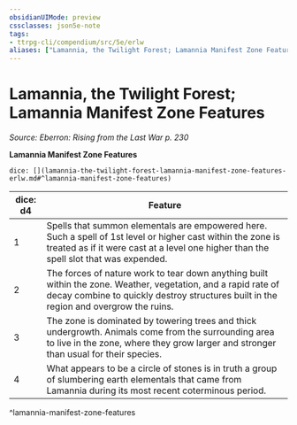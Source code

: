 ```yaml
---
obsidianUIMode: preview
cssclasses: json5e-note
tags:
- ttrpg-cli/compendium/src/5e/erlw
aliases: ["Lamannia, the Twilight Forest; Lamannia Manifest Zone Features"]
---
```

# Lamannia, the Twilight Forest; Lamannia Manifest Zone Features
*Source: Eberron: Rising from the Last War p. 230* 

**Lamannia Manifest Zone Features**

`dice: [](lamannia-the-twilight-forest-lamannia-manifest-zone-features-erlw.md#^lamannia-manifest-zone-features)`

| dice: d4 | Feature |
|----------|---------|
| 1 | Spells that summon elementals are empowered here. Such a spell of 1st level or higher cast within the zone is treated as if it were cast at a level one higher than the spell slot that was expended. |
| 2 | The forces of nature work to tear down anything built within the zone. Weather, vegetation, and a rapid rate of decay combine to quickly destroy structures built in the region and overgrow the ruins. |
| 3 | The zone is dominated by towering trees and thick undergrowth. Animals come from the surrounding area to live in the zone, where they grow larger and stronger than usual for their species. |
| 4 | What appears to be a circle of stones is in truth a group of slumbering earth elementals that came from Lamannia during its most recent coterminous period. |
^lamannia-manifest-zone-features